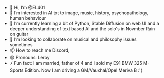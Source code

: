 - 👋 Hi, I’m @EL401
- 👀 I’m interested in AI txt to image, music, history, psychopathology, human behaviour
- 🌱 I’m currently learning a bit of Python, Stable Diffusion on web UI and a deeper understanding of text based AI and the solo's in Novmber Rain on guitar
- 💞️ I’m looking to collaborate on musical and philosophy issues sometimes
- 📫 How to reach me Discord, 
- 😄 Pronouns: Leroy
- ⚡ Fun fact: I am married, father of 4 and I sold my E91 BMW 325 M-Sports Edition. Now I am driving a GM/Vauxhal/Opel Meriva B :'(

<!---
EL401/EL401 is a ✨ special ✨ repository because its `README.md` (this file) appears on your GitHub profile.
You can click the Preview link to take a look at your changes.
--->
